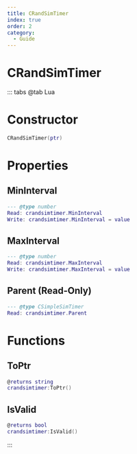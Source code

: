 ```yaml
---
title: CRandSimTimer
index: true
order: 2
category:
  - Guide
---
```


# CRandSimTimer

::: tabs
@tab Lua
# Constructor
```lua
CRandSimTimer(ptr)
```
# Properties
## MinInterval 
```lua
--- @type number
Read: crandsimtimer.MinInterval
Write: crandsimtimer.MinInterval = value
```
## MaxInterval 
```lua
--- @type number
Read: crandsimtimer.MaxInterval
Write: crandsimtimer.MaxInterval = value
```
## Parent (Read-Only)
```lua
--- @type CSimpleSimTimer
Read: crandsimtimer.Parent
```
# Functions
## ToPtr
```lua
@returns string
crandsimtimer:ToPtr()
```
## IsValid
```lua
@returns bool
crandsimtimer:IsValid()
```

:::